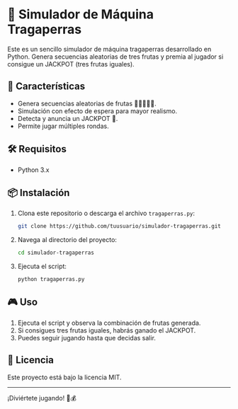 # 🎰 Simulador de Máquina Tragaperras

Este es un sencillo simulador de máquina tragaperras desarrollado en Python. Genera secuencias aleatorias de tres frutas y premia al jugador si consigue un JACKPOT (tres frutas iguales).

## 🚀 Características
- Genera secuencias aleatorias de frutas 🍌🍓🍎🍊🍒.
- Simulación con efecto de espera para mayor realismo.
- Detecta y anuncia un JACKPOT 🎉.
- Permite jugar múltiples rondas.

## 🛠 Requisitos
- Python 3.x

## 📦 Instalación
1. Clona este repositorio o descarga el archivo `tragaperras.py`:
   ```sh
   git clone https://github.com/tuusuario/simulador-tragaperras.git
   ```
2. Navega al directorio del proyecto:
   ```sh
   cd simulador-tragaperras
   ```
3. Ejecuta el script:
   ```sh
   python tragaperras.py
   ```

## 🎮 Uso
1. Ejecuta el script y observa la combinación de frutas generada.
2. Si consigues tres frutas iguales, habrás ganado el JACKPOT.
3. Puedes seguir jugando hasta que decidas salir.

## 📜 Licencia
Este proyecto está bajo la licencia MIT.

---

¡Diviértete jugando! 🎰💰

